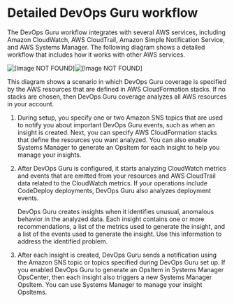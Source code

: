 # Detailed DevOps Guru workflow<a name="detailed-workflow"></a>

 The DevOps Guru workflow integrates with several AWS services, including Amazon CloudWatch, AWS CloudTrail, Amazon Simple Notification Service, and AWS Systems Manager\. The following diagram shows a detailed workflow that includes how it works with other AWS services\. 

![\[Image NOT FOUND\]](http://docs.aws.amazon.com/devops-guru/latest/userguide/)![\[Image NOT FOUND\]](http://docs.aws.amazon.com/devops-guru/latest/userguide/)

This diagram shows a scenario in which DevOps Guru coverage is specified by the AWS resources that are defined in AWS CloudFormation stacks\. If no stacks are chosen, then DevOps Guru coverage analyzes all AWS resources in your account\. 

1. During setup, you specify one or two Amazon SNS topics that are used to notify you about important DevOps Guru events, such as when an insight is created\. Next, you can specify AWS CloudFormation stacks that define the resources you want analyzed\. You can also enable Systems Manager to generate an OpsItem for each insight to help you manage your insights\. 

1. After DevOps Guru is configured, it starts analyzing CloudWatch metrics and events that are emitted from your resources and AWS CloudTrail data related to the CloudWatch metrics\. If your operations include CodeDeploy deployments, DevOps Guru also analyzes deployment events\. 

   DevOps Guru creates insights when it identifies unusual, anomalous behavior in the analyzed data\. Each insight contains one or more recommendations, a list of the metrics used to generate the insight, and a list of the events used to generate the insight\. Use this information to address the identified problem\. 

1. After each insight is created, DevOps Guru sends a notification using the Amazon SNS topic or topics specified during DevOps Guru set up\. If you enabled DevOps Guru to generate an OpsItem in Systems Manager OpsCenter, then each insight also triggers a new Systems Manager OpsItem\. You can use Systems Manager to manage your insight OpsItems\. 